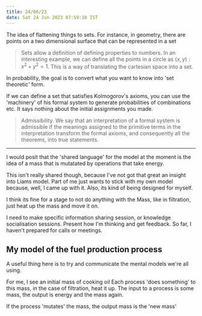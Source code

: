```yaml
---
title: 24/06/23
date: Sat 24 Jun 2023 07:59:10 IST
---
```


The idea of flattening things to sets. For instance, in geometry, there are points
on a two dimensional surface that can be represented in a set 

> Sets allow a definition of defining properties to numbers. In an interesting example, we can define all the points in a
circle as ${(x, y) : x^2 + y^2 = 1}$. This is a way of translating the cartesian space into a set.

In probability, the goal is to convert what you want to know into 'set theoretic' form.

If we can define a set that satisfies Kolmogorov's axioms, you can use the 'machinery' of his formal system to generate
probabilities of combinations etc. It says nothing about the initial assignments you made.

> Admissibility. We say that an interpretation of a formal system is admissible if the meanings assigned to the
primitive terms in the interpretation transform the formal axioms, and consequently all the theorems, into true
statements. 

---

I would posit that the 'shared language' for the model at the moment is the idea of a mass that is mutatated by
operations that take energy.

This isn't really shared though, because I've not got that great an insight into Liams model. Part of me just wants to
stick with my own model because, well, I came up with it. Also, its kind of being designed for myself.

I think its fine for a stage to not do anything with the Mass, like in filtration, just heat up the mass and move it on.

I need to make specific information sharing session, or knowledge socialisation sessions. Present how I'm thinking and
get feedback. So far, I haven't prepared for calls or meetings.

## My model of the fuel production process

A useful thing here is to try and communicate the mental models we're all using.

For me, I see an initial mass of cooking oil
Each process 'does something' to this mass, in the case of filtration, heat it up.
The input to a process is some mass, the output is energy and the mass again.

If the process 'mutates' the mass, the output mass is the 'new mass'

